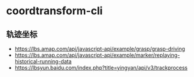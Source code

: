 # coordtransform-cli


## 轨迹坐标
- https://lbs.amap.com/api/javascript-api/example/grasp/grasp-driving
- https://lbs.amap.com/api/javascript-api/example/marker/replaying-historical-running-data
- https://lbsyun.baidu.com/index.php?title=yingyan/api/v3/trackprocess